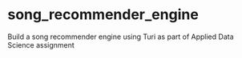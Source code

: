 # song_recommender_engine
Build a song recommender engine using Turi as part of Applied Data Science assignment
